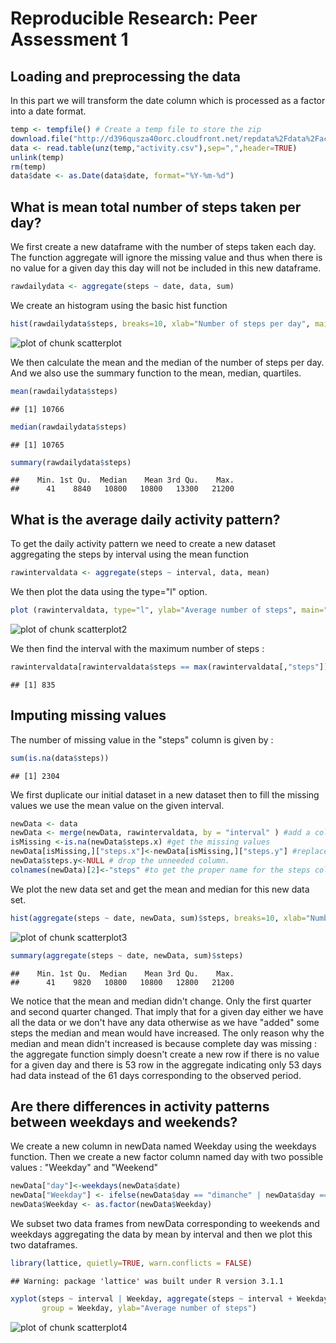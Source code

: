 # Reproducible Research: Peer Assessment 1


## Loading and preprocessing the data

In this part we will transform the date column which is processed as a factor into a date format.


```r
temp <- tempfile() # Create a temp file to store the zip
download.file("http://d396qusza40orc.cloudfront.net/repdata%2Fdata%2Factivity.zip",temp)
data <- read.table(unz(temp,"activity.csv"),sep=",",header=TRUE)
unlink(temp)
rm(temp)
data$date <- as.Date(data$date, format="%Y-%m-%d")
```



## What is mean total number of steps taken per day?

We first create a new dataframe with the number of steps taken each day.
The function aggregate will ignore the missing value and thus when there is no value for a given day this day will not be included in this new dataframe.



```r
rawdailydata <- aggregate(steps ~ date, data, sum)
```

We create an histogram using the basic hist function


```r
hist(rawdailydata$steps, breaks=10, xlab="Number of steps per day", main="Number of steps per day")
```

![plot of chunk scatterplot](figure/scatterplot.png) 

We then calculate the mean and the median of the number of steps per day.
And we also use the summary function to the mean, median, quartiles.


```r
mean(rawdailydata$steps)
```

```
## [1] 10766
```

```r
median(rawdailydata$steps)
```

```
## [1] 10765
```

```r
summary(rawdailydata$steps)
```

```
##    Min. 1st Qu.  Median    Mean 3rd Qu.    Max. 
##      41    8840   10800   10800   13300   21200
```

## What is the average daily activity pattern?

To get the daily activity pattern we need to create a new dataset aggregating the steps by interval using the mean function


```r
rawintervaldata <- aggregate(steps ~ interval, data, mean)
```

We then plot the data using the type="l" option.


```r
plot (rawintervaldata, type="l", ylab="Average number of steps", main="Average number of steps per interval")
```

![plot of chunk scatterplot2](figure/scatterplot2.png) 

We then find the interval with the maximum number of steps :


```r
rawintervaldata[rawintervaldata$steps == max(rawintervaldata[,"steps"]),][,"interval"]
```

```
## [1] 835
```
## Imputing missing values

The number of missing value in the "steps" column is given by :


```r
sum(is.na(data$steps))
```

```
## [1] 2304
```

We first duplicate our initial dataset in a new dataset then to fill the missing values we use the mean value on the given interval.


```r
newData <- data
newData <- merge(newData, rawintervaldata, by = "interval" ) #add a column with the mean of number of steps for this interval
isMissing <-is.na(newData$steps.x) #get the missing values
newData[isMissing,]["steps.x"]<-newData[isMissing,]["steps.y"] #replace the missing values with the mean
newData$steps.y<-NULL # drop the unneeded column.
colnames(newData)[2]<-"steps" #to get the proper name for the steps column.
```

We plot the new data set and get the mean and median for this new data set.

```r
hist(aggregate(steps ~ date, newData, sum)$steps, breaks=10, xlab="Number of steps per day", main="Number of steps per day")
```

![plot of chunk scatterplot3](figure/scatterplot3.png) 

```r
summary(aggregate(steps ~ date, newData, sum)$steps)
```

```
##    Min. 1st Qu.  Median    Mean 3rd Qu.    Max. 
##      41    9820   10800   10800   12800   21200
```

We notice that the mean and median didn't change. Only the first quarter and second quarter changed. That imply that for a given day either we have all the data or we don't have any data otherwise as we have "added" some steps the median and mean would have increased. The only reason why the median and mean didn't increased is because complete day was missing : the aggregate function simply doesn't create a new row if there is no value for a given day and there is 53 row in the aggregate indicating only 53 days had data instead of the 61 days corresponding to the observed period. 

## Are there differences in activity patterns between weekdays and weekends?

We create a new column in newData named Weekday using the weekdays function. Then we create a new factor column named day with two possible values : "Weekday" and "Weekend"


```r
newData["day"]<-weekdays(newData$date)
newData["Weekday"] <- ifelse(newData$day == "dimanche" | newData$day == "samedi" , "Weekend", "Weekday") #Dimanche and Samedi are Sunday and Saturday in french. Weekdays give me results in french...
newData$Weekday <- as.factor(newData$Weekday)
```

We subset two data frames from newData corresponding to weekends and weekdays aggregating the data by mean by interval and then we plot this two dataframes. 


```r
library(lattice, quietly=TRUE, warn.conflicts = FALSE)
```

```
## Warning: package 'lattice' was built under R version 3.1.1
```

```r
xyplot(steps ~ interval | Weekday, aggregate(steps ~ interval + Weekday, newData, FUN = mean), layout=c(1,2), type ="l",
       group = Weekday, ylab="Average number of steps")
```

![plot of chunk scatterplot4](figure/scatterplot4.png) 
